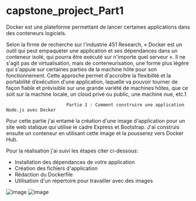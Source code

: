 # capstone_project_Part1
Docker est une plateforme permettant de lancer certaines applications dans des conteneurs logiciels.

Selon la firme de recherche sur l'industrie 451 Research, « Docker est un outil qui peut empaqueter une application et ses dépendances dans un conteneur isolé, qui pourra être exécuté sur n'importe quel serveur ». Il ne s'agit pas de virtualisation, mais de conteneurisation, une forme plus légère qui s'appuie sur certaines parties de la machine hôte pour son fonctionnement. Cette approche permet d'accroître la flexibilité et la portabilité d’exécution d'une application, laquelle va pouvoir tourner de façon fiable et prévisible sur une grande variété de machines hôtes, que ce soit sur la machine locale, un cloud privé ou public, une machine nue, etc.1

                           Partie 1 : Comment construire une application Node.js avec Docker

Pour cette partie j'ai entamé la création d'une image d'application pour un site web statique qui utilise le cadre Express et Bootstrap. J'ai construis ensuite un conteneur en utilisant cette image et la pousserez vers Docker Hub.

Pour la réalisation j'ai suivi les étapes citer ci-dessous: 

  * Installation des dépendances de votre application
  * Création des fichiers d'application
  * Rédaction du Dockerfile
  * Utilisation d'un répertoire pour travailler avec des images
  
![image](https://user-images.githubusercontent.com/80095967/150679030-ced42b86-5ef3-487d-93e4-d1f38e8aa9a4.png)
![image](https://user-images.githubusercontent.com/80095967/150679053-c7d347f5-5b22-4776-a260-74b999ee937e.png)

